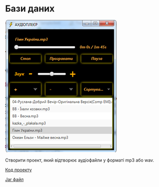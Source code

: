 # Бази даних

![Скріншот](/images/chapter20.png)

Створити проект, який відтворює аудіофайли у форматі mp3 або wav.

[Код проекту](https://github.com/atmp-if/javafx/tree/project/Audioplayer)

[Jar файл](https://github.com/atmp-if/javafx/releases/latest/download/Audioplayer.jar)